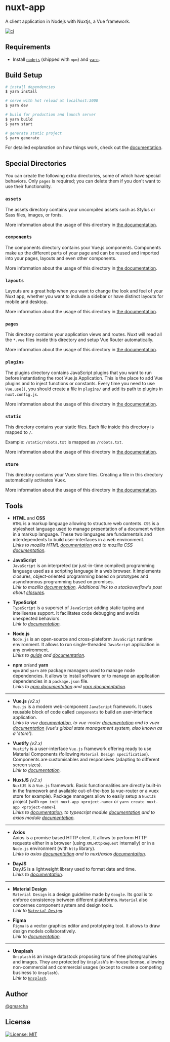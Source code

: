 # nuxt-app

A client application in Nodejs with Nuxtjs, a Vue framework.

[![ci](https://github.com/gmarcha/nuxt-app/actions/workflows/ci.yml/badge.svg)](https://github.com/gmarcha/nuxt-app/actions/workflows/ci.yml)

## Requirements

- Install [`nodejs`](https://nodejs.org/en/download/package-manager/#debian-and-ubuntu-based-linux-distributions) (shipped with `npm`) and [`yarn`](https://yarnpkg.com/getting-started/install).

## Build Setup

```bash
# install dependencies
$ yarn install

# serve with hot reload at localhost:3000
$ yarn dev

# build for production and launch server
$ yarn build
$ yarn start

# generate static project
$ yarn generate
```

For detailed explanation on how things work, check out the [documentation](https://nuxtjs.org).

## Special Directories

You can create the following extra directories, some of which have special behaviors. Only `pages` is required; you can delete them if you don't want to use their functionality.

### `assets`

The assets directory contains your uncompiled assets such as Stylus or Sass files, images, or fonts.

More information about the usage of this directory in [the documentation](https://nuxtjs.org/docs/2.x/directory-structure/assets).

### `components`

The components directory contains your Vue.js components. Components make up the different parts of your page and can be reused and imported into your pages, layouts and even other components.

More information about the usage of this directory in [the documentation](https://nuxtjs.org/docs/2.x/directory-structure/components).

### `layouts`

Layouts are a great help when you want to change the look and feel of your Nuxt app, whether you want to include a sidebar or have distinct layouts for mobile and desktop.

More information about the usage of this directory in [the documentation](https://nuxtjs.org/docs/2.x/directory-structure/layouts).

### `pages`

This directory contains your application views and routes. Nuxt will read all the `*.vue` files inside this directory and setup Vue Router automatically.

More information about the usage of this directory in [the documentation](https://nuxtjs.org/docs/2.x/get-started/routing).

### `plugins`

The plugins directory contains JavaScript plugins that you want to run before instantiating the root Vue.js Application. This is the place to add Vue plugins and to inject functions or constants. Every time you need to use `Vue.use()`, you should create a file in `plugins/` and add its path to plugins in `nuxt.config.js`.

More information about the usage of this directory in [the documentation](https://nuxtjs.org/docs/2.x/directory-structure/plugins).

### `static`

This directory contains your static files. Each file inside this directory is mapped to `/`.

Example: `/static/robots.txt` is mapped as `/robots.txt`.

More information about the usage of this directory in [the documentation](https://nuxtjs.org/docs/2.x/directory-structure/static).

### `store`

This directory contains your Vuex store files. Creating a file in this directory automatically activates Vuex.

More information about the usage of this directory in [the documentation](https://nuxtjs.org/docs/2.x/directory-structure/store).

## Tools

- **HTML** and **CSS**\
   `HTML` is a markup language allowing to structure web contents. `CSS` is a stylesheet language used to manage presentation of a document written in a markup language. These two languages are fundamentals and interdependents to build user-interfaces in a web environment.\
   _Links to mozilla HTML [documentation](https://developer.mozilla.org/en-US/docs/Web/HTML) and to mozilla CSS [documentation](https://developer.mozilla.org/en-US/docs/Web/CSS)._

- **JavaScript**\
   `JavaScript` is an interpreted (or just-in-time compiled) programming language used as a scripting language in a web browser. It implements closures, object-oriented programming based on prototypes and asynchronous programming based on promises.\
   _Link to mozilla [documentation](https://developer.mozilla.org/en-US/docs/Web/JavaScript). Additional link to a stackoverflow's post about [closures](https://stackoverflow.com/questions/111102/how-do-javascript-closures-work)._

- **TypeScript**\
   `TypeScript` is a superset of `JavaScript` adding static typing and intellisense support. It facilitates code debugging and avoids unexpected behaviors.\
   _Link to [documentation](https://www.typescriptlang.org/docs/)._

- **Node.js**\
   `Node.js` is an open-source and cross-plateform `JavaScript` runtime environment. It allows to run single-threaded `JavaScript` application in any environment.\
   _Links to [guide](https://nodejs.dev/learn) and [documentation](https://nodejs.org/en/docs/)._

- **npm** or/and **yarn**\
  `npm` and `yarn` are package managers used to manage node dependencies. It allows to install software or to manage an application dependencies in a `package.json` file.\
  _Links to [npm documentation](https://docs.npmjs.com/) and [yarn documentation](https://yarnpkg.com/getting-started)._

---

- **Vue.js** _(v2.x)_\
   `Vue.js` is a modern web-component `JavaScript` framework. It uses reusable block of code called `components` to build an user-interface application.\
   _Links to vue [documentation](https://v2.vuejs.org/v2/guide/), to vue-router [documentation](https://router.vuejs.org/guide/) and to vuex [documentation](https://vuex.vuejs.org/) (vue's global state management system, also known as a 'store')._

- **Vuetify** _(v2.x)_\
   `Vuetify` is a user-interface `Vue.js` framework offering ready to use Material Components (following `Material Design specification`). Components are customisables and responsives (adapting to different screen sizes).\
   _Link to [documentation](https://vuetifyjs.com/en/introduction/why-vuetify/)._

- **NuxtJS** _(v2.x)_\
   `NuxtJS` is a `Vue.js` framework. Basic functionnalities are directly built-in in the framework and available out-of-the-box (a vue-router or a vuex store for example). Package managers allow to easily setup a `NuxtJS` project (with `npm init nuxt-app <project-name>` or `yarn create nuxt-app <project-name>`).\
   _Links to [documentation](https://nuxtjs.org/docs/get-started/installation), to typescript module [documentation](https://typescript.nuxtjs.org/) and to axios module [documentation](https://axios.nuxtjs.org/)._

---

- **Axios**\
  Axios is a promise based HTTP client. It allows to perform HTTP requests either in a browser (using `XMLHttpRequest` internally) or in a `Node.js` environment (with `http` library).\
  _Links to axios [documentation](https://axios-http.com/docs/intro) and to nuxt/axios [documentation](https://axios.nuxtjs.org/)._

- **DayJS**\
   DayJS is a lightweight library used to format date and time.\
   _Links to [documentation](https://day.js.org/docs/en/installation/installation)._

---

- **Material Design**\
   `Material Design` is a design guideline made by `Google`. Its goal is to enforce consistency between different plateforms. `Material` also concernes component system and design tools.\
   _Link to [`Material Design`](https://material.io/design)._

- **Figma**\
   `Figma` is a vector graphics editor and prototyping tool. It allows to draw design models collaboratively.\
   _Link to [documentation](https://www.figma.com/)._

---

- **Unsplash**\
   `Unsplash` is an image datastock proposing tons of free photographies and images. They are protected by `Unsplash`'s in-house license, allowing non-commercial and commercial usages (except to create a competing business to `Unsplash`).\
   _Link to [`Unsplash`](https://unsplash.com/)._

## Author

[@gmarcha](https://github.com/gmarcha)

## License

[![License: MIT](https://img.shields.io/badge/License-MIT-yellow.svg)](https://opensource.org/licenses/MIT)
